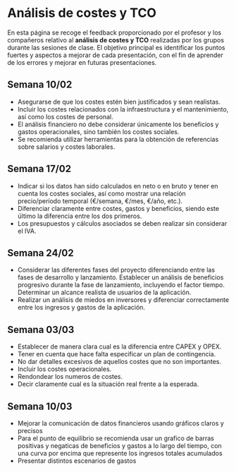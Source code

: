 # Análisis de costes y TCO 

En esta página se recoge el feedback proporcionado por el profesor y los compañeros relativo al **análisis de costes y TCO** realizadas por los grupos durante las sesiones de clase. El objetivo principal es identificar los puntos fuertes y aspectos a mejorar de cada presentación, con el fin de aprender de los errores y mejorar en futuras presentaciones. 


## Semana 10/02
- Asegurarse de que los costes estén bien justificados y sean realistas.
- Incluir los costes relacionados con la infraestructura y el mantenimiento, así como los costes de personal.
- El análisis financiero no debe considerar únicamente los beneficios y gastos operacionales, sino también los costes sociales.
- Se recomienda utilizar herramientas para la obtención de referencias sobre salarios y costes laborales.

## Semana 17/02
- Indicar si los datos han sido calculados en neto o en bruto y tener en cuenta los costes sociales, así como mostrar una relación precio/período temporal (€/semana, €/mes, €/año, etc.).
- Diferenciar claramente entre costes, gastos y beneficios, siendo este último la diferencia entre los dos primeros.
- Los presupuestos y cálculos asociados se deben realizar sin considerar el IVA.


## Semana 24/02
- Considerar las diferentes fases del proyecto diferenciando entre las fases de desarrollo y lanzamiento. Establecer un análisis de beneficios progresivo durante la fase de lanzamiento, incluyendo el factor tiempo. Determinar un alcance realista de usuarios de la aplicación.
- Realizar un análisis de miedos en inversores y diferenciar correctamente entre los ingresos y gastos de la aplicación.

## Semana 03/03
- Establecer de manera clara cual es la diferencia entre CAPEX y OPEX. 
- Tener en cuenta que hace falta especificar un plan de contingencia.
- No dar detalles excesivos de aquellos costes que no son importantes.
- Incluir los costes operacionales.
- Rendondear los numeros de costes. 
- Decir claramente cual es la situación real frente a la esperada.

## Semana 10/03
- Mejorar la comunicación de datos financieros usando gráficos claros y precisos
- Para el punto de equilibrio se recomienda usar un grafico de barras positivas y negaticas de beneficios y gastos a lo largo del tiempo, con una curva por encima que represente los ingresos totales acumulados  
- Presentar distintos escenarios de gastos